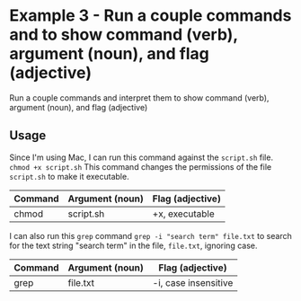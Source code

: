 # Example 3 - Run a couple commands and to show command (verb), argument (noun), and flag (adjective)

Run a couple commands and interpret them to show command (verb), argument (noun), and flag (adjective)

## Usage

Since I'm using Mac, I can run this command against the `script.sh` file. 
`chmod +x script.sh`
This command changes the permissions of the file `script.sh` to make it executable.

| Command | Argument (noun) | Flag (adjective) |
| ------- | --------------- | ---------------- |
| chmod   | script.sh       | +x, executable   |


I can also run this `grep` command `grep -i "search term" file.txt` to search for the text string "search term" in the file, `file.txt`, ignoring case.

| Command | Argument (noun) | Flag (adjective)     |
| ------- | --------------- | -------------------- |
| grep    | file.txt        | -i, case insensitive |


